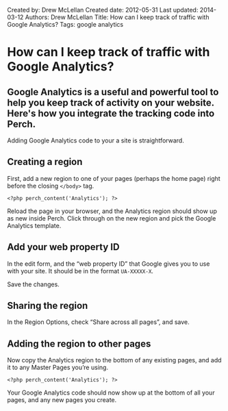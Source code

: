 Created by: Drew McLellan
Created date: 2012-05-31
Last updated: 2014-03-12
Authors: Drew McLellan
Title: How can I keep track of traffic with Google Analytics?
Tags: google analytics

# How can I keep track of traffic with Google Analytics?

## Google Analytics is a useful and powerful tool to help you keep track of activity on your website. Here's how you integrate the tracking code into Perch.

Adding Google Analytics code to your a site is straightforward.

## Creating a region

First, add a new region to one of your pages (perhaps the home page) right before the closing `</body>` tag.

	<?php perch_content('Analytics'); ?>

Reload the page in your browser, and the Analytics region should show up as new inside Perch. Click through on the new region and pick the Google Analytics template.

## Add your web property ID

In the edit form, and the “web property ID” that Google gives you to use with your site. It should be in the format `UA-XXXXX-X`.

Save the changes.

## Sharing the region

In the Region Options, check “Share across all pages”, and save.

## Adding the region to other pages

Now copy the Analytics region to the bottom of any existing pages, and add it to any Master Pages you’re using.

	<?php perch_content('Analytics'); ?>

Your Google Analytics code should now show up at the bottom of all your pages, and any new pages you create.